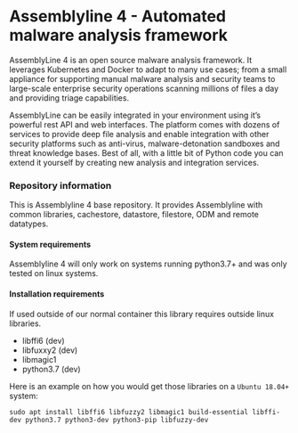 # Assemblyline 4 - Automated malware analysis framework

AssemblyLine 4 is an open source malware analysis framework. It leverages Kubernetes and Docker to adapt to many use cases; from a small appliance for supporting manual malware analysis and security teams to large-scale enterprise security operations scanning millions of files a day and providing triage capabilities.

AssemblyLine can be easily integrated in your environment using it’s powerful rest API and web interfaces. The platform comes with dozens of services to provide deep file analysis and enable integration with other security platforms such as anti-virus, malware-detonation sandboxes and threat knowledge bases. Best of all, with a little bit of Python code you can extend it yourself by creating new analysis and integration services.

### Repository information 

This is Assemblyline 4 base repository. It provides Assemblyline with common libraries, cachestore, datastore, filestore, ODM and remote datatypes.

#### System requirements

Assemblyline 4 will only work on systems running python3.7+ and was only tested on linux systems.   

#### Installation requirements

If used outside of our normal container this library requires outside linux libraries.
 * libffi6 (dev)
 * libfuxxy2 (dev)
 * libmagic1
 * python3.7 (dev)
 
Here is an example on how you would get those libraries on a `Ubuntu 18.04+` system:

    sudo apt install libffi6 libfuzzy2 libmagic1 build-essential libffi-dev python3.7 python3-dev python3-pip libfuzzy-dev


